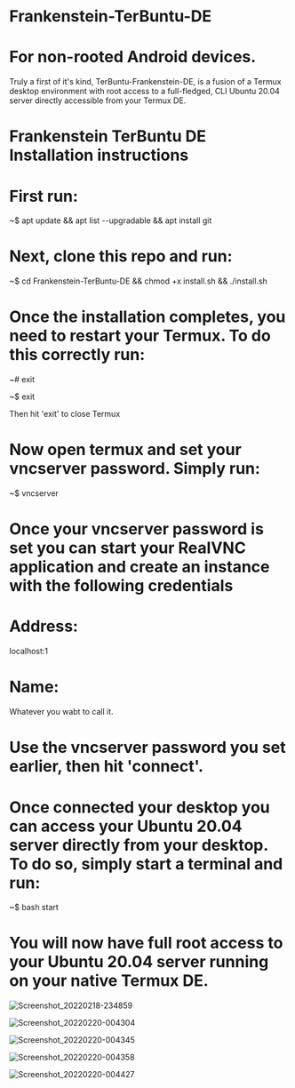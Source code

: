 # Frankenstein-TerBuntu-DE
# For non-rooted Android devices. 

Truly a first of it's kind, TerBuntu-Frankenstein-DE, is a fusion of a Termux desktop environment with root access to a full-fledged, CLI Ubuntu 20.04 server directly accessible from your Termux DE.

# Frankenstein TerBuntu DE Installation instructions

# First run:

~$ apt update && apt list --upgradable && apt install git
 
# Next, clone this repo and run:

~$ cd Frankenstein-TerBuntu-DE && chmod +x install.sh && ./install.sh

# Once the installation completes, you need to restart your Termux. To do this correctly run:

~# exit

~$ exit

Then hit 'exit' to close Termux

# Now open termux and set your vncserver password. Simply run:

~$ vncserver 

# Once your vncserver password is set you can start your RealVNC application and create an instance with the following credentials

# Address: 

localhost:1

# Name:

Whatever you wabt to call it.

# Use the vncserver password you set earlier, then hit 'connect'.

# Once connected your desktop you can access your Ubuntu 20.04 server directly from your desktop. To do so, simply start a terminal and run:

~$ bash start

# You will now have full root access to your Ubuntu 20.04 server running on your native Termux DE.

![Screenshot_20220218-234859](https://user-images.githubusercontent.com/100149390/155029861-3a498cd4-be9b-4521-9cec-4c1f2b3a92e4.png)

![Screenshot_20220220-004304](https://user-images.githubusercontent.com/100149390/155029895-df952746-7ca7-4424-9a54-99a8dacb06f5.png)

![Screenshot_20220220-004345](https://user-images.githubusercontent.com/100149390/155029975-537878b7-49fc-4b5e-870a-139821194db9.png)

![Screenshot_20220220-004358](https://user-images.githubusercontent.com/100149390/155030021-d30507f1-a39b-4522-a22c-9ecf95195426.png)

![Screenshot_20220220-004427](https://user-images.githubusercontent.com/100149390/155030272-0eb9f130-e8b2-4567-a6b3-761485f0c823.png)
